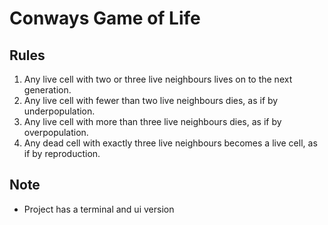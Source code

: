 # Conways Game of Life

## Rules
1. Any live cell with two or three live neighbours lives on to the next generation.
2. Any live cell with fewer than two live neighbours dies, as if by underpopulation.
3. Any live cell with more than three live neighbours dies, as if by overpopulation.
4. Any dead cell with exactly three live neighbours becomes a live cell, as if by reproduction.

## Note
- Project has a terminal and ui version
